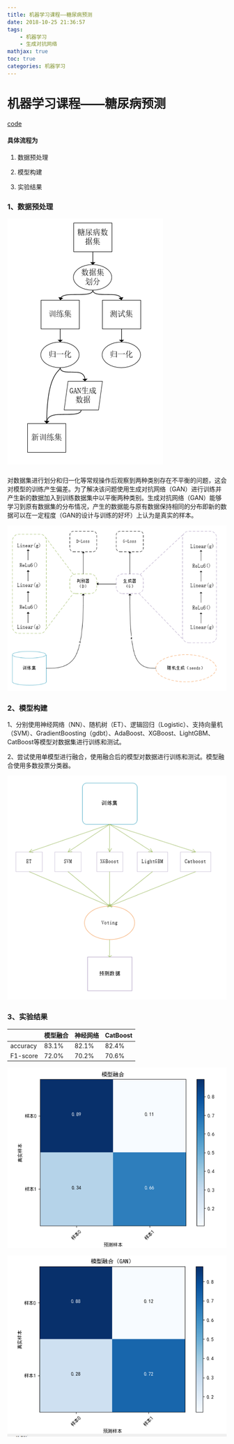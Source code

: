 ```yaml
---
title: 机器学习课程——糖尿病预测
date: 2018-10-25 21:36:57
tags: 
    - 机器学习
    - 生成对抗网络 
mathjax: true
toc: true 
categories: 机器学习
---
```


# 机器学习课程——糖尿病预测

 [code](https://github.com/jundet/ML)

#### 具体流程为

1. 数据预处理

2. 模型构建

3. 实验结果

### 1、数据预处理


![数据处理](Mlclass/数据处理.png)

### 

对数据集进行划分和归一化等常规操作后观察到两种类别存在不平衡的问题，这会对模型的训练产生偏差。为了解决该问题使用生成对抗网络（GAN）进行训练并产生新的数据加入到训练数据集中以平衡两种类别。生成对抗网络（GAN）能够学习到原有数据集的分布情况，产生的数据能与原有数据保持相同的分布即新的数据可以在一定程度（GAN的设计与训练的好坏）上认为是真实的样本。



![GAN](Mlclass/GAN.png)

### 2、模型构建

1、分别使用神经网络（NN）、随机树（ET）、逻辑回归（Logistic）、支持向量机（SVM）、GradientBoosting（gdbt）、AdaBoost、XGBoost、LightGBM、CatBoost等模型对数据集进行训练和测试。

2、尝试使用单模型进行融合，使用融合后的模型对数据进行训练和测试。模型融合使用多数投票分类器。

![融合](Mlclass/融合.png)

### 3、实验结果

|          | 模型融合 | 神经网络 | CatBoost |
| -------- | -------- | -------- | -------- |
| accuracy | 83.1%    | 82.1%    | 82.4%    |
| F1-score | 72.0%    | 70.2%    | 70.6%    |

![模型融合](Mlclass/模型融合.png)

![模型融合(GAN)](Mlclass/模型融合(GAN).png)